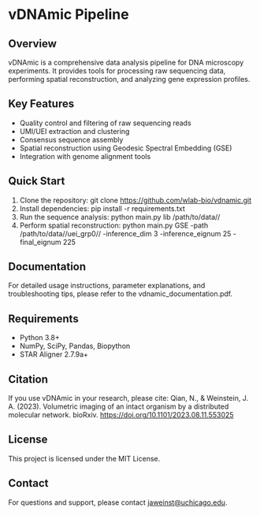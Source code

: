 # vDNAmic Pipeline

## Overview
vDNAmic is a comprehensive data analysis pipeline for DNA microscopy experiments. It provides tools for processing raw sequencing data, performing spatial reconstruction, and analyzing gene expression profiles.

## Key Features
- Quality control and filtering of raw sequencing reads
- UMI/UEI extraction and clustering
- Consensus sequence assembly
- Spatial reconstruction using Geodesic Spectral Embedding (GSE)
- Integration with genome alignment tools

## Quick Start
1. Clone the repository:
git clone https://github.com/wlab-bio/vdnamic.git
2. Install dependencies:
pip install -r requirements.txt
3. Run the sequence analysis:
python main.py lib /path/to/data//
4. Perform spatial reconstruction:
python main.py GSE -path /path/to/data//uei_grp0// -inference_dim 3 -inference_eignum 25 -final_eignum 225

## Documentation
For detailed usage instructions, parameter explanations, and troubleshooting tips, please refer to the vdnamic_documentation.pdf.

## Requirements
- Python 3.8+
- NumPy, SciPy, Pandas, Biopython
- STAR Aligner 2.7.9a+

## Citation
If you use vDNAmic in your research, please cite:
Qian, N., & Weinstein, J. A. (2023). Volumetric imaging of an intact organism by a distributed molecular network. bioRxiv. https://doi.org/10.1101/2023.08.11.553025

## License
This project is licensed under the MIT License.

## Contact
For questions and support, please contact jaweinst@uchicago.edu.
